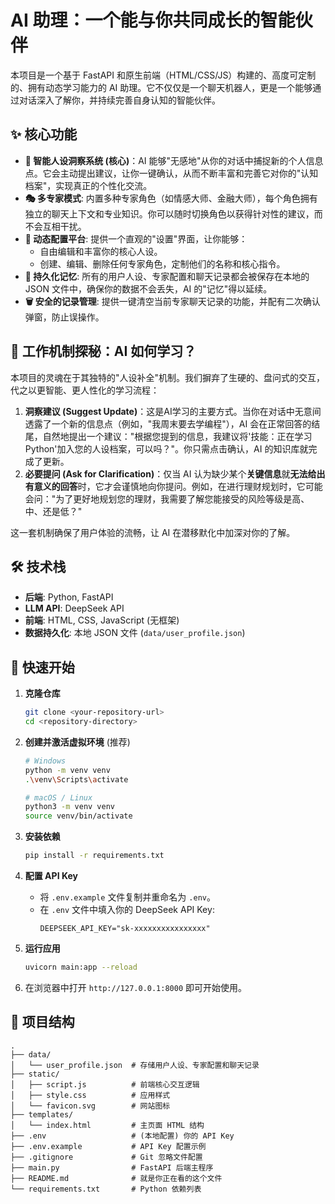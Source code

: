 # AI 助理：一个能与你共同成长的智能伙伴

本项目是一个基于 FastAPI 和原生前端（HTML/CSS/JS）构建的、高度可定制的、拥有动态学习能力的 AI 助理。它不仅仅是一个聊天机器人，更是一个能够通过对话深入了解你，并持续完善自身认知的智能伙伴。

## ✨ 核心功能

- **🧠 智能人设洞察系统 (核心)**：AI 能够"无感地"从你的对话中捕捉新的个人信息点。它会主动提出建议，让你一键确认，从而不断丰富和完善它对你的"认知档案"，实现真正的个性化交流。
- **🎭 多专家模式**: 内置多种专家角色（如情感大师、金融大师），每个角色拥有独立的聊天上下文和专业知识。你可以随时切换角色以获得针对性的建议，而不会互相干扰。
- **🔧 动态配置平台**: 提供一个直观的"设置"界面，让你能够：
    -   自由编辑和丰富你的核心人设。
    -   创建、编辑、删除任何专家角色，定制他们的名称和核心指令。
- **💾 持久化记忆**: 所有的用户人设、专家配置和聊天记录都会被保存在本地的 JSON 文件中，确保你的数据不会丢失，AI 的"记忆"得以延续。
- **🗑️ 安全的记录管理**: 提供一键清空当前专家聊天记录的功能，并配有二次确认弹窗，防止误操作。

## 🤖 工作机制探秘：AI 如何学习？

本项目的灵魂在于其独特的"人设补全"机制。我们摒弃了生硬的、盘问式的交互，代之以更智能、更人性化的学习流程：

1.  **洞察建议 (Suggest Update)**：这是AI学习的主要方式。当你在对话中无意间透露了一个新的信息点（例如，"我周末要去学编程"），AI 会在正常回答的结尾，自然地提出一个建议："根据您提到的信息，我建议将'技能：正在学习Python'加入您的人设档案，可以吗？"。你只需点击确认，AI 的知识库就完成了更新。
2.  **必要提问 (Ask for Clarification)**：仅当 AI 认为缺少某个**关键信息**就**无法给出有意义的回答**时，它才会谨慎地向你提问。例如，在进行理财规划时，它可能会问："为了更好地规划您的理财，我需要了解您能接受的风险等级是高、中、还是低？"

这一套机制确保了用户体验的流畅，让 AI 在潜移默化中加深对你的了解。

## 🛠️ 技术栈

- **后端**: Python, FastAPI
- **LLM API**: DeepSeek API
- **前端**: HTML, CSS, JavaScript (无框架)
- **数据持久化**: 本地 JSON 文件 (`data/user_profile.json`)

## 🚀 快速开始

1.  **克隆仓库**
    ```bash
    git clone <your-repository-url>
    cd <repository-directory>
    ```

2.  **创建并激活虚拟环境** (推荐)
    ```bash
    # Windows
    python -m venv venv
    .\venv\Scripts\activate

    # macOS / Linux
    python3 -m venv venv
    source venv/bin/activate
    ```

3.  **安装依赖**
    ```bash
    pip install -r requirements.txt
    ```

4.  **配置 API Key**
    -   将 `.env.example` 文件复制并重命名为 `.env`。
    -   在 `.env` 文件中填入你的 DeepSeek API Key:
        ```env
        DEEPSEEK_API_KEY="sk-xxxxxxxxxxxxxxxx"
        ```

5.  **运行应用**
    ```bash
    uvicorn main:app --reload
    ```

6.  在浏览器中打开 `http://127.0.0.1:8000` 即可开始使用。

## 📁 项目结构

```
.
├── data/
│   └── user_profile.json  # 存储用户人设、专家配置和聊天记录
├── static/
│   ├── script.js          # 前端核心交互逻辑
│   ├── style.css          # 应用样式
│   └── favicon.svg        # 网站图标
├── templates/
│   └── index.html         # 主页面 HTML 结构
├── .env                   # (本地配置) 你的 API Key
├── .env.example           # API Key 配置示例
├── .gitignore             # Git 忽略文件配置
├── main.py                # FastAPI 后端主程序
├── README.md              # 就是你正在看的这个文件
└── requirements.txt       # Python 依赖列表
```
